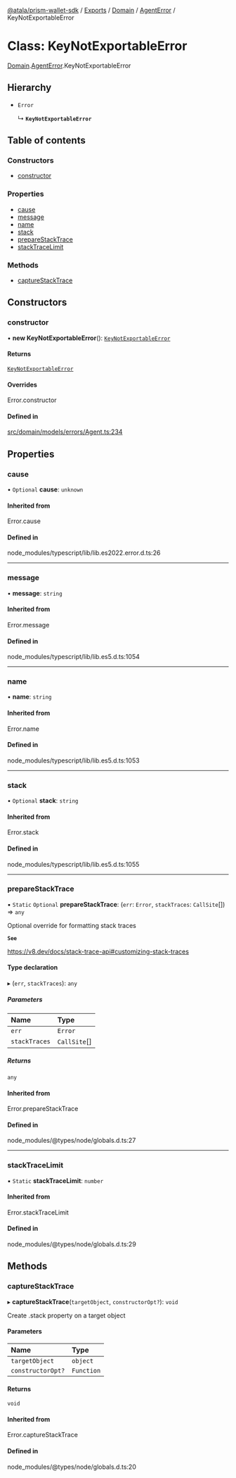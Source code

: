 [@atala/prism-wallet-sdk](../README.md) / [Exports](../modules.md) / [Domain](../modules/Domain.md) / [AgentError](../modules/Domain.AgentError.md) / KeyNotExportableError

# Class: KeyNotExportableError

[Domain](../modules/Domain.md).[AgentError](../modules/Domain.AgentError.md).KeyNotExportableError

## Hierarchy

- `Error`

  ↳ **`KeyNotExportableError`**

## Table of contents

### Constructors

- [constructor](Domain.AgentError.KeyNotExportableError.md#constructor)

### Properties

- [cause](Domain.AgentError.KeyNotExportableError.md#cause)
- [message](Domain.AgentError.KeyNotExportableError.md#message)
- [name](Domain.AgentError.KeyNotExportableError.md#name)
- [stack](Domain.AgentError.KeyNotExportableError.md#stack)
- [prepareStackTrace](Domain.AgentError.KeyNotExportableError.md#preparestacktrace)
- [stackTraceLimit](Domain.AgentError.KeyNotExportableError.md#stacktracelimit)

### Methods

- [captureStackTrace](Domain.AgentError.KeyNotExportableError.md#capturestacktrace)

## Constructors

### constructor

• **new KeyNotExportableError**(): [`KeyNotExportableError`](Domain.AgentError.KeyNotExportableError.md)

#### Returns

[`KeyNotExportableError`](Domain.AgentError.KeyNotExportableError.md)

#### Overrides

Error.constructor

#### Defined in

[src/domain/models/errors/Agent.ts:234](https://github.com/hyperledger/identus-edge-agent-sdk-ts/blob/3c504bead94c87cd52de807c230d8a674846dce5/src/domain/models/errors/Agent.ts#L234)

## Properties

### cause

• `Optional` **cause**: `unknown`

#### Inherited from

Error.cause

#### Defined in

node_modules/typescript/lib/lib.es2022.error.d.ts:26

___

### message

• **message**: `string`

#### Inherited from

Error.message

#### Defined in

node_modules/typescript/lib/lib.es5.d.ts:1054

___

### name

• **name**: `string`

#### Inherited from

Error.name

#### Defined in

node_modules/typescript/lib/lib.es5.d.ts:1053

___

### stack

• `Optional` **stack**: `string`

#### Inherited from

Error.stack

#### Defined in

node_modules/typescript/lib/lib.es5.d.ts:1055

___

### prepareStackTrace

▪ `Static` `Optional` **prepareStackTrace**: (`err`: `Error`, `stackTraces`: `CallSite`[]) => `any`

Optional override for formatting stack traces

**`See`**

https://v8.dev/docs/stack-trace-api#customizing-stack-traces

#### Type declaration

▸ (`err`, `stackTraces`): `any`

##### Parameters

| Name | Type |
| :------ | :------ |
| `err` | `Error` |
| `stackTraces` | `CallSite`[] |

##### Returns

`any`

#### Inherited from

Error.prepareStackTrace

#### Defined in

node_modules/@types/node/globals.d.ts:27

___

### stackTraceLimit

▪ `Static` **stackTraceLimit**: `number`

#### Inherited from

Error.stackTraceLimit

#### Defined in

node_modules/@types/node/globals.d.ts:29

## Methods

### captureStackTrace

▸ **captureStackTrace**(`targetObject`, `constructorOpt?`): `void`

Create .stack property on a target object

#### Parameters

| Name | Type |
| :------ | :------ |
| `targetObject` | `object` |
| `constructorOpt?` | `Function` |

#### Returns

`void`

#### Inherited from

Error.captureStackTrace

#### Defined in

node_modules/@types/node/globals.d.ts:20
